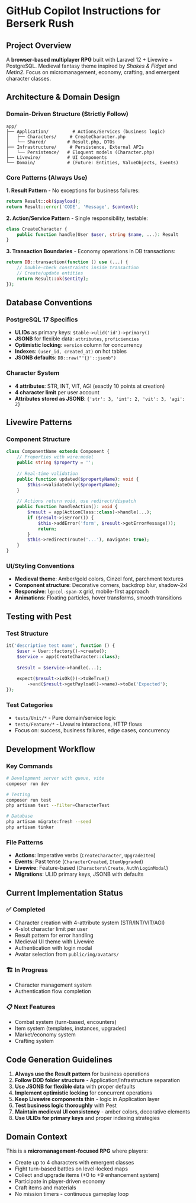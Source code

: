 # GitHub Copilot Instructions for Berserk Rush

## Project Overview
A **browser-based multiplayer RPG** built with Laravel 12 + Livewire + PostgreSQL. Medieval fantasy theme inspired by *Shakes & Fidget* and *Metin2*. Focus on micromanagement, economy, crafting, and emergent character classes.

## Architecture & Domain Design

### Domain-Driven Structure (Strictly Follow)
```
app/
├── Application/         # Actions/Services (business logic)
│   ├── Characters/     # CreateCharacter.php
│   └── Shared/        # Result.php, DTOs
├── Infrastructure/     # Persistence, External APIs
│   └── Persistence/   # Eloquent models (Character.php)
├── Livewire/          # UI Components
└── Domain/            # (Future: Entities, ValueObjects, Events)
```

### Core Patterns (Always Use)

**1. Result Pattern** - No exceptions for business failures:
```php
return Result::ok($payload);
return Result::error('CODE', 'Message', $context);
```

**2. Action/Service Pattern** - Single responsibility, testable:
```php
class CreateCharacter {
    public function handle(User $user, string $name, ...): Result
}
```

**3. Transaction Boundaries** - Economy operations in DB transactions:
```php
return DB::transaction(function () use (...) {
    // Double-check constraints inside transaction
    // Create/update entities
    return Result::ok($entity);
});
```

## Database Conventions

### PostgreSQL 17 Specifics
- **ULIDs** as primary keys: `$table->ulid('id')->primary()`
- **JSONB** for flexible data: `attributes`, `proficiencies` 
- **Optimistic locking**: `version` column for concurrency
- **Indexes**: `(user_id, created_at)` on hot tables
- **JSONB defaults**: `DB::raw("'{}'::jsonb")`

### Character System
- **4 attributes**: STR, INT, VIT, AGI (exactly 10 points at creation)
- **4 character limit** per user account
- **Attributes stored as JSONB**: `{'str': 3, 'int': 2, 'vit': 3, 'agi': 2}`

## Livewire Patterns

### Component Structure
```php
class ComponentName extends Component {
    // Properties with wire:model
    public string $property = '';
    
    // Real-time validation
    public function updated($propertyName): void {
        $this->validateOnly($propertyName);
    }
    
    // Actions return void, use redirect/dispatch
    public function handleAction(): void {
        $result = app(ActionClass::class)->handle(...);
        if ($result->isError()) {
            $this->addError('form', $result->getErrorMessage());
            return;
        }
        $this->redirect(route('...'), navigate: true);
    }
}
```

### UI/Styling Conventions
- **Medieval theme**: Amber/gold colors, Cinzel font, parchment textures
- **Component structure**: Decorative corners, backdrop blur, shadow-2xl
- **Responsive**: `lg:col-span-X` grid, mobile-first approach
- **Animations**: Floating particles, hover transforms, smooth transitions

## Testing with Pest

### Test Structure
```php
it('descriptive test name', function () {
    $user = User::factory()->create();
    $service = app(CreateCharacter::class);
    
    $result = $service->handle(...);
    
    expect($result->isOk())->toBeTrue()
        ->and($result->getPayload()->name)->toBe('Expected');
});
```

### Test Categories
- `tests/Unit/*` - Pure domain/service logic
- `tests/Feature/*` - Livewire interactions, HTTP flows
- Focus on: success, business failures, edge cases, concurrency

## Development Workflow

### Key Commands
```bash
# Development server with queue, vite
composer run dev

# Testing
composer run test
php artisan test --filter=CharacterTest

# Database
php artisan migrate:fresh --seed
php artisan tinker
```

### File Patterns
- **Actions**: Imperative verbs (`CreateCharacter`, `UpgradeItem`)
- **Events**: Past tense (`CharacterCreated`, `ItemUpgraded`)
- **Livewire**: Feature-based (`Characters\Create`, `Auth\LoginModal`)
- **Migrations**: ULID primary keys, JSONB with defaults

## Current Implementation Status

### ✅ Completed
- Character creation with 4-attribute system (STR/INT/VIT/AGI)
- 4-slot character limit per user
- Result pattern for error handling
- Medieval UI theme with Livewire
- Authentication with login modal
- Avatar selection from `public/img/avatars/`

### 🏗️ In Progress
- Character management system
- Authentication flow completion

### 📋 Next Features
- Combat system (turn-based, encounters)
- Item system (templates, instances, upgrades)
- Market/economy system
- Crafting system

## Code Generation Guidelines

1. **Always use the Result pattern** for business operations
2. **Follow DDD folder structure** - Application/Infrastructure separation
3. **Use JSONB for flexible data** with proper defaults
4. **Implement optimistic locking** for concurrent operations
5. **Keep Livewire components thin** - logic in Application layer
6. **Test business logic thoroughly** with Pest
7. **Maintain medieval UI consistency** - amber colors, decorative elements
8. **Use ULIDs for primary keys** and proper indexing strategies

## Domain Context

This is a **micromanagement-focused RPG** where players:
- Create up to 4 characters with emergent classes
- Fight turn-based battles on level-locked maps
- Collect and upgrade items (+0 to +9 enhancement system)
- Participate in player-driven economy
- Craft items and materials
- No mission timers - continuous gameplay loop
